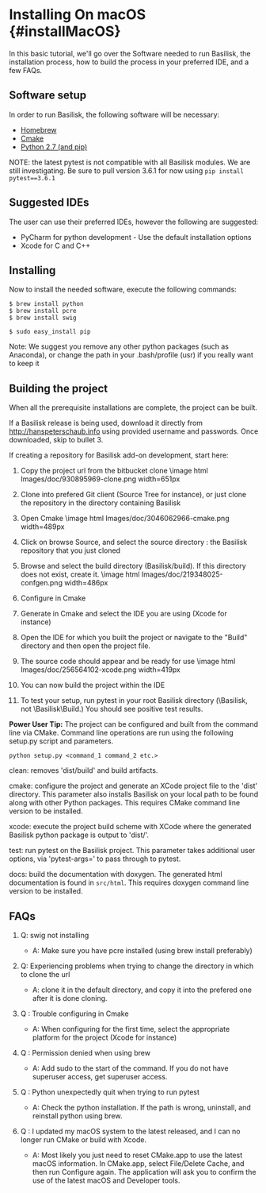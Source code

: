 # Installing On macOS {#installMacOS}

In this basic tutorial, we'll go over the Software needed to run Basilisk, the installation process, how to build the process in your preferred IDE, and a few FAQs.

## Software setup

In order to run Basilisk, the following software will be necessary:

* [Homebrew](http://brew.sh/)
* [Cmake](https://cmake.org/)
* [Python 2.7 (and pip)](https://www.python.org/downloads/mac-osx/)

NOTE: the latest pytest is not compatible with all Basilisk modules. We are still investigating.  Be sure to pull version 3.6.1 for now using
``` pip install pytest==3.6.1 ```


## Suggested IDEs

The user can use their preferred IDEs, however the following are suggested:

* PyCharm for python development - Use the default installation options
* Xcode for C and C++

## Installing

Now to install the needed software, execute the following commands:

```
$ brew install python
$ brew install pcre
$ brew install swig
```

```
$ sudo easy_install pip
```

Note:
We suggest you remove any other python packages (such as Anaconda), or change the path in your .bash/profile (usr) if you really want to keep it

## Building the project

When all the prerequisite installations are complete, the project can be built.

If a Basilisk release is being used, download it directly from http://hanspeterschaub.info using provided username and passwords. Once downloaded, skip to bullet 3.

If creating a repository for Basilisk add-on development, start here:

1. Copy the project url from the bitbucket clone
\image html Images/doc/930895969-clone.png width=651px

2. Clone into prefered Git client (Source Tree for instance), or just clone the repository in the directory containing Basilisk

3. Open Cmake
\image html Images/doc/3046062966-cmake.png width=489px

4. Click on browse Source, and select the source directory : the Basilisk repository that you just cloned

5. Browse and select the build directory (Basilisk/build). If this directory does not exist, create it.
\image html Images/doc/219348025-confgen.png width=486px

6. Configure in Cmake

7. Generate in Cmake and select the IDE you are using (Xcode for instance)

8. Open the IDE for which you built the project or navigate to the "Build" directory and then open the project file.

9. The source code should appear and be ready for use
\image html Images/doc/256564102-xcode.png width=419px

10. You can now build the project within the IDE

11. To test your setup, run pytest in your root Basilisk directory (\Basilisk, not \Basilisk\Build.) You should see positive test results.

**Power User Tip:**  The project can be configured and built from the command line via CMake.  Command line operations are run using the following setup.py script and parameters.
~~~~~~~
python setup.py <command_1 command_2 etc.>
~~~~~~~
clean: removes 'dist/build' and build artifacts.

cmake: configure the project and generate an XCode project file to the 'dist' directory. This parameter also installs Basilisk on your local path to be found along with other Python packages. This requires CMake command line version to be installed.

xcode: execute the project build scheme with XCode where the generated Basilisk python package is output to 'dist/'.

test: run pytest on the Basilisk project. This parameter takes additional user options, via 'pytest-args=' to pass through to pytest.

docs: build the documentation with doxygen. The generated html documentation is found in `src/html`. This requires doxygen command line version to be installed.

## FAQs

1. Q: swig not installing

    * A: Make sure you have pcre installed (using brew install preferably)

2. Q: Experiencing problems when trying to change the directory in which to clone the url

    * A: clone it in the default directory, and copy it into the prefered one after it is done cloning.

3. Q : Trouble configuring in Cmake

    * A: When configuring for the first time, select the appropriate platform for the project (Xcode for instance)

4. Q : Permission denied when using brew

    * A: Add sudo to the start of the command. If you do not have superuser access, get superuser access.

5. Q : Python unexpectedly quit when trying to run pytest

    * A: Check the python installation. If the path is wrong, uninstall, and reinstall python using brew.

6. Q : I updated my macOS system to the latest released, and I can no longer run CMake or build with Xcode.

    * A: Most likely you just need to reset CMake.app to use the latest macOS information. In CMake.app, select File/Delete Cache, and then run Configure again.  The application will ask you to confirm the use of the latest macOS and Developer tools.  
